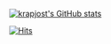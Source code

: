 [![krapjost's GitHub stats](https://github-readme-stats.vercel.app/api?username=krapjost)](https://github.com/anuraghazra/github-readme-stats)


[![Hits](https://hits.seeyoufarm.com/api/count/incr/badge.svg?url=https%3A%2F%2Fgithub.com%2Fkrapjost%2Fhit-counter&count_bg=%23007FFF&title_bg=%23000000&icon=github.svg&icon_color=%23FFFFFF&title=hits&edge_flat=true)](https://hits.seeyoufarm.com)
